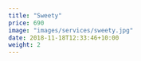 ```yaml
---
title: "Sweety"
price: 690
image: "images/services/sweety.jpg"
date: 2018-11-18T12:33:46+10:00
weight: 2
---
```


